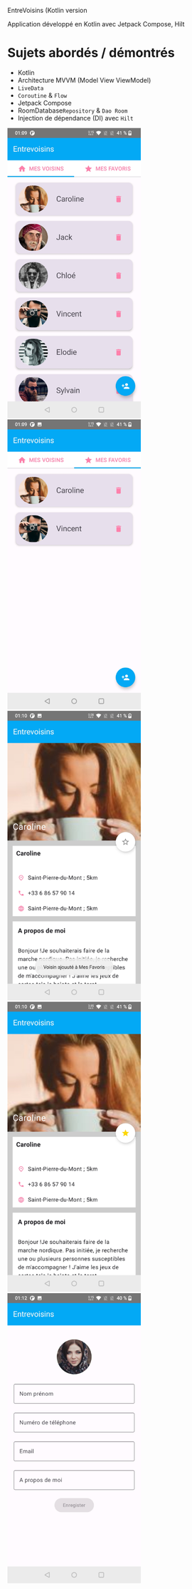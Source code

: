 EntreVoisins (Kotlin version

Application développé en Kotlin avec Jetpack Compose, Hilt
# Sujets abordés / démontrés
 * Kotlin
 * Architecture MVVM (Model View ViewModel)
 * `LiveData` 
 * `Coroutine` & `Flow`
 * Jetpack Compose
 * RoomDatabase`Repository` & `Dao Room`
 * Injection de dépendance (DI) avec `Hilt`

<p float="left">
  <img src="./captures/Screenshot_mes_voisins.jpg" width="300">
  <img src="./captures/Screenshot_mes_favoris.jpg" width="300">
  <img src="./captures/Screenshot_detail_non_favoris.jpg" width="300">
  <img src="./captures/Screenshot_detail_favoris.jpg" width="300">
  <img src="./captures/Screenshot_ajouter.jpg" width="300">
</p>
